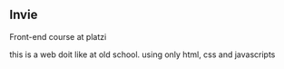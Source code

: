 ## Invie
Front-end course at platzi

this is a web doit like at old school. using only html, css and javascripts
